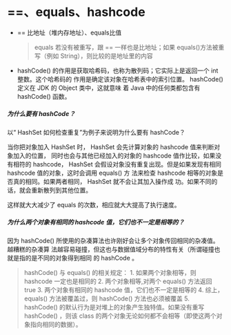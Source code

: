 # ==、equals、hashcode

- == 比地址（堆内存地址）、equals比值

  > equals 若没有被重写，跟 == 一样也是比地址；如果 equals()⽅法被重写（例如 String），则比较的是地址⾥的内容

- hashCode() 的作⽤是获取哈希码，也称为散列码；它实际上是返回⼀个 int 整数。这个哈希码的 作⽤是确定该对象在哈希表中的索引位置。 hashCode() 定义在 JDK 的 Object 类中，这就意味 着 Java 中的任何类都包含有 hashCode() 函数。

##### 为什么要有 hashCode？

以“ HashSet 如何检查重复”为例⼦来说明为什么要有 hashCode？

当你把对象加⼊ HashSet 时， HashSet 会先计算对象的 hashcode 值来判断对象加⼊的位置， 同时也会与其他已经加⼊的对象的 hashcode 值作⽐较，如果没有相符的 hashcode， HashSet 会假设对象没有重复出现。但是如果发现有相同 hashcode 值的对象，这时会调⽤ equals() ⽅ 法来检查 hashcode 相等的对象是否真的相同。如果两者相同， HashSet 就不会让其加⼊操作成 功。如果不同的话，就会重新散列到其他位置。

这样就⼤⼤减少了 equals 的次数，相应就⼤⼤提⾼了执⾏速度。

##### 为什么两个对象有相同的 hashcode 值，它们也不⼀定是相等的？

因为 hashCode() 所使⽤的杂凑算法也许刚好会让多个对象传回相同的杂凑值。越糟糕的杂凑算 法越容易碰撞，但这也与数据值域分布的特性有关（所谓碰撞也就是指的是不同的对象得到相同 的 hashCode 。



> hashCode() 与 equals() 的相关规定： 1. 如果两个对象相等，则 hashcode ⼀定也是相同的 2. 两个对象相等,对两个 equals() ⽅法返回 true 3. 两个对象有相同的 hashcode 值，它们也不⼀定是相等的 4. 综上， equals() ⽅法被覆盖过，则 hashCode() ⽅法也必须被覆盖 5. hashCode() 的默认⾏为是对堆上的对象产⽣独特值。如果没有重写 hashCode() ，则该 class 的两个对象⽆论如何都不会相等（即使这两个对象指向相同的数据）。